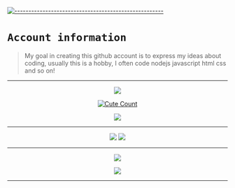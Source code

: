 [![-----------------------------------------------------](https://raw.githubusercontent.com/andreasbm/readme/master/assets/lines/colored.png)](#table-of-contents)

# `Account information`
> My goal in creating this github account is to express my ideas about coding, usually this is a hobby, I often code nodejs javascript html css and so on!  

---------

<p align="center">
  <a href="https://github.com/CupMenolakMcy"><img src="https://cardivo.vercel.app/api?name=YusupKakuu&description=Hi,%20Im%20Npnpicyy%20and%20i%20love%20watching%20Anime&image=https://telegra.ph/file/7054776514c7093a2ca78.png/revision/latest?cb=20200606024545&usqp=CAU&usqp=CAU&backgroundColor=%23ecf0f1&instagram=yusupk_.&github=HindiaFtNpc&pattern=leaf&colorPattern=%23eaeaea" /><a>
</p>

<p align="center">
<a href="https://youtube.com/@YUSUP909"><img alt="Cute Count" src="https://count.getloli.com/get/@HindiaFtNpc?theme=rule34"/></a>
</p>

<p align="center">
  <a href="https://discord.com/users/825058927720136754"><img src="https://lanyard.cnrad.dev/api/825058927720136754"/>
  </a>
</p>

------

<p align="center">
  <a href="https://github.com/CupMenolakMcy"><img src="https://github-readme-stats.vercel.app/api?username=HindiaFtNpc&theme=tokyonight&show_icons=true" /></a>
  <a href="https://github.com/HindiaFtNpc"><img src="https://github-readme-streak-stats.herokuapp.com/?user=HindiaFtNpc&theme=tokyonight&hide_border=false&properties=background&border=%239611C5FF" /><a>
  </a>
  </a>
</p>
  
------

<p align="center">
<img src="https://spotify-recently-played-readme.vercel.app/api?user=31clwo7edqwwy7heid576bz6xuue&width=700" />
</p>

<p align="center">
  <img src="https://spotify-github-profile.vercel.app/api/view?uid=31clwo7edqwwy7heid576bz6xuue&cover_image=true&theme=novatorem&show_offline=true&background_color=121212&interchange=true&bar_color=ffffff&bar_color_cover=false">
</p>

------
